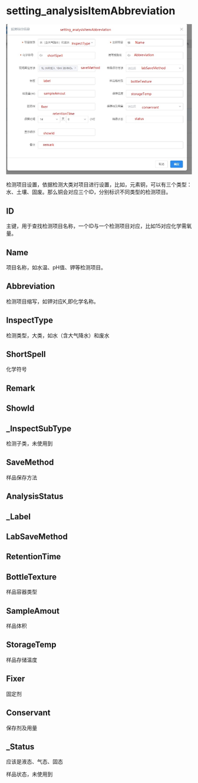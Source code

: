 # setting_analysisItemAbbreviation

![参考图](../images/setting_analysisItemAbbreviationFig1.jpg)

检测项目设置，依据检测大类对项目进行设置，比如，元素铜，可以有三个类型：水、土壤、固废。那么铜会对应三个ID，分别标识不同类型的检测项目。
## ID

主键，用于查找检测项目名称，一个ID与一个检测项目对应，比如15对应化学需氧量。

## Name
项目名称，如水温、pH值、钾等检测项目。
## Abbreviation
检测项目缩写，如钾对应K,即化学名称。
## InspectType
检测类型，大类，如水（含大气降水）和废水
## ShortSpell

化学符号

## Remark
## ShowId
## _InspectSubType

检测子类，未使用到

## SaveMethod
样品保存方法
## AnalysisStatus
## _Label
## LabSaveMethod
## RetentionTime
## BottleTexture
样品容器类型
## SampleAmout

样品体积

## StorageTemp

样品存储温度

## Fixer

固定剂

## Conservant

保存剂及用量

## _Status

应该是液态、气态、固态

样品状态，未使用到
